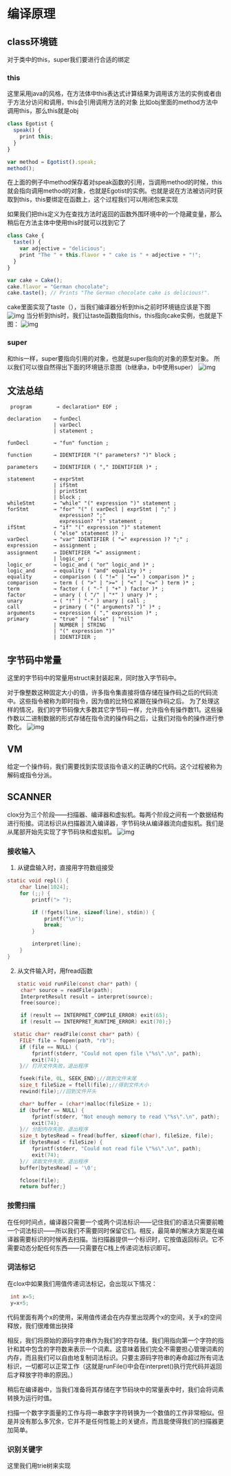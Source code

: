 # 编译原理
## class环境链
对于类中的this，super我们要进行合适的绑定
### this
这里采用java的风格，在方法体中this表达式计算结果为调用该方法的实例或者由于方法分访问和调用，this会引用调用方法的对象
比如obj里面的method方法中调用this，那么this就是obj
```js
class Egotist {
  speak() {
    print this;
  }
}

var method = Egotist().speak;
method();
```
在上面的例子中method保存着对speak函数的引用，当调用method的时候，this就会指向调用method的对象，也就是Egotist的实例。也就是说在方法被访问时获取到this，this要绑定在函数上，这个过程我们可以用闭包来实现

如果我们把this定义为在查找方法时返回的函数外围环境中的一个隐藏变量，那么稍后在方法主体中使用this时就可以找到它了

```js
class Cake {
  taste() {
    var adjective = "delicious";
    print "The " + this.flavor + " cake is " + adjective + "!";
  }
}

var cake = Cake();
cake.flavor = "German chocolate";
cake.taste(); // Prints "The German chocolate cake is delicious!".
```
cake里面实现了taste（），当我们编译器分析到this之前时环境链应该是下图
![img](https://github.com/GuoYaxiang/craftinginterpreters_zh/raw/main/content/12.%E7%B1%BB/closure.png )
当分析到this时，我们让taste函数指向this，this指向cake实例，也就是下图：
![img](https://github.com/GuoYaxiang/craftinginterpreters_zh/raw/main/content/12.%E7%B1%BB/call.png )

### super
和this一样，super要指向引用的对象，也就是super指向的对象的原型对象。
所以我们可以很自然得出下面的环境链示意图（b继承a，b中使用super）
![img](https://github.com/GuoYaxiang/craftinginterpreters_zh/raw/main/content/13.%E7%BB%A7%E6%89%BF/environments.png )




## 文法总结
```bnf
 program        → declaration* EOF ;

declaration    → funDecl
               | varDecl
               | statement ;

funDecl        → "fun" function ;

function       → IDENTIFIER "(" parameters? ")" block ;

parameters     → IDENTIFIER ( "," IDENTIFIER )* ;

statement      → exprStmt
               | ifStmt
               | printStmt
               | block ;
whileStmt      → "while" "(" expression ")" statement ;
forStmt        → "for" "(" ( varDecl | exprStmt | ";" )
                 expression? ";"
                 expression? ")" statement ;
ifStmt         → "if" "(" expression ")" statement
               ( "else" statement )? ;
varDecl        → "var" IDENTIFIER ( "=" expression )? ";" ;
expression     → assignment ;
assignment     → IDENTIFIER "=" assignment；
               | logic_or ;
logic_or       → logic_and ( "or" logic_and )* ;
logic_and      → equality ( "and" equality )* ;
equality       → comparison ( ( "!=" | "==" ) comparison )* ;
comparison     → term ( ( ">" | ">=" | "<" | "<=" ) term )* ;
term           → factor ( ( "-" | "+" ) factor )* ;
factor         → unary ( ( "/" | "*" ) unary )* ;
unary          → ( "!" | "-" ) unary | call ;
call           → primary ( "(" arguments? ")" )* ;
arguments      → expression ( "," expression )* ;
primary        → "true" | "false" | "nil"
               | NUMBER | STRING
               | "(" expression ")"
               | IDENTIFIER ;
```

## 字节码中常量
这里的字节码中的常量用struct来封装起来，同时放入字节码中。

对于像整数这种固定大小的值，许多指令集直接将值存储在操作码之后的代码流中。这些指令被称为即时指令，因为值的比特位紧跟在操作码之后。
为了处理这样的情况，我们的字节码像大多数其它字节码一样，允许指令有操作数11。这些操作数以二进制数据的形式存储在指令流的操作码之后，让我们对指令的操作进行参数化。
![img](https://github.com/GuoYaxiang/craftinginterpreters_zh/raw/main/content/14.%E5%AD%97%E8%8A%82%E7%A0%81%E5%9D%97/format.png)

## VM
 给定一个操作码，我们需要找到实现该指令语义的正确的C代码。这个过程被称为解码或指令分派。


## SCANNER 
clox分为三个阶段——扫描器、编译器和虚拟机。每两个阶段之间有一个数据结构进行衔接。词法标识从扫描器流入编译器，字节码块从编译器流向虚拟机。我们是从尾部开始先实现了字节码块和虚拟机。
![img](https://github.com/GuoYaxiang/craftinginterpreters_zh/raw/main/content/16.%E6%8C%89%E9%9C%80%E6%89%AB%E6%8F%8F/pipeline.png)
### 接收输入
1. 从键盘输入时，直接用字符数组接受
```c
static void repl() {
	char line[1024];
	for (;;) {
		printf("> ");

		if (!fgets(line, sizeof(line), stdin)) {
			printf("\n");
			break;
		}

		interpret(line);
	}
}
```
2. 从文件输入时，用fread函数
   ```c
   static void runFile(const char* path) {
	char* source = readFile(path);
	InterpretResult result = interpret(source);
	free(source);

	if (result == INTERPRET_COMPILE_ERROR) exit(65);
	if (result == INTERPRET_RUNTIME_ERROR) exit(70);}
```c  
  static char* readFile(const char* path) {
	FILE* file = fopen(path, "rb");
	if (file == NULL) {
		fprintf(stderr, "Could not open file \"%s\".\n", path);
		exit(74);
	}// 打开文件失败，退出程序

	fseek(file, 0L, SEEK_END);//跳到文件末尾
	size_t fileSize = ftell(file);//得到文件大小
	rewind(file);//回到文件开头

	char* buffer = (char*)malloc(fileSize + 1);
	if (buffer == NULL) {
		fprintf(stderr, "Not enough memory to read \"%s\".\n", path);
		exit(74);
	}// 分配内存失败，退出程序
	size_t bytesRead = fread(buffer, sizeof(char), fileSize, file);
	if (bytesRead < fileSize) {
		fprintf(stderr, "Could not read file \"%s\".\n", path);
		exit(74);
	}// 读取文件失败，退出程序
	buffer[bytesRead] = '\0';

	fclose(file);
	return buffer;}
```
### 按需扫描
在任何时间点，编译器只需要一个或两个词法标识——记住我们的语法只需要前瞻一个词法标识——所以我们不需要同时保留它们。相反，最简单的解决方案是在编译器需要标识的时候再去扫描。当扫描器提供一个标识时，它按值返回标识。它不需要动态分配任何东西——只需要在C栈上传递词法标识即可。

### 词法标记
在clox中如果我们用值传递词法标记，会出现以下情况：

```c
 int x=5;
 y=x+5;
 ```
 代码里面有两个x的使用，采用值传递会在内存里出现两个x的空间，关于x的空间释放，我们很难做出抉择
 
 相反，我们将原始的源码字符串作为我们的字符存储。我们用指向第一个字符的指针和其中包含的字符数来表示一个词素。这意味着我们完全不需要担心管理词素的内存，而且我们可以自由地复制词法标识。只要主源码字符串的寿命超过所有词法标识，一切都可以正常工作（这就是runFile()中会在interpret()执行完代码并返回后才释放字符串的原因。）

 稍后在编译器中，当我们准备将其存储在字节码块中的常量表中时，我们会将词素转换为运行时值。
 
 扫描一个数字字面量的工作与将一串数字字符转换为一个数值的工作非常相似。但是并没有那么多冗余，它并不是任何性能上的关键点，而且能使得我们的扫描器更加简单。

 ### 识别关键字
 这里我们用trie树来实现

